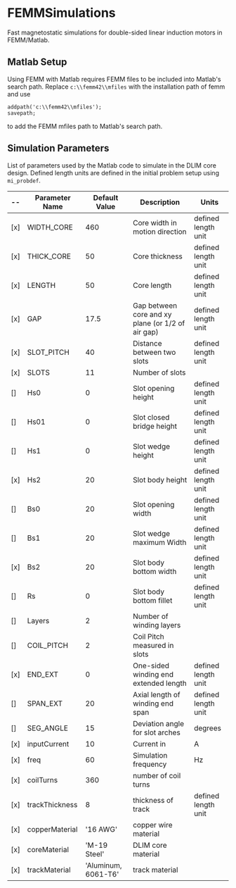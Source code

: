 # FEMMSimulations

Fast magnetostatic simulations for double-sided linear induction motors in FEMM/Matlab.


## Matlab Setup

Using FEMM with Matlab requires FEMM files to be included into Matlab's search path. Replace `c:\\femm42\\mfiles` with the installation path of femm and use
```
addpath('c:\\femm42\\mfiles');
savepath;
```
to add the FEMM mfiles path to Matlab's search path.


## Simulation Parameters

List of parameters used by the Matlab code to simulate in the DLIM core design. Defined length units are defined in the initial problem setup using `mi_probdef`.

 -- | Parameter Name | Default Value | Description | Units
------- | -------- | ------- | -------- | --------
[x] |WIDTH_CORE | 460 |  Core width in motion direction | defined length unit
[x] |THICK_CORE | 50 |  Core thickness | defined length unit
[x] |LENGTH | 50 |  Core length | defined length unit
[x] |GAP | 17.5 |  Gap between core and xy plane (or 1/2 of air gap) | defined length unit
[x] |SLOT_PITCH | 40 |  Distance between two slots | defined length unit
[x] |SLOTS | 11 |  Number of slots |
[] |Hs0 | 0 |  Slot opening height | defined length unit
[] |Hs01 | 0 |  Slot closed bridge height | defined length unit
[] |Hs1 | 0 |  Slot wedge height | defined length unit
[x] |Hs2 | 20 |  Slot body height | defined length unit
[] |Bs0 | 20 |  Slot opening width | defined length unit
[] |Bs1 | 20 |  Slot wedge maximum Width | defined length unit
[x] |Bs2 | 20 |  Slot body bottom width | defined length unit
[] |Rs | 0 |  Slot body bottom fillet | defined length unit
[] |Layers | 2 |  Number of winding layers |
[] |COIL_PITCH | 2 |  Coil Pitch measured in slots |
[x] |END_EXT | 0 |  One-sided winding end extended length | defined length unit
[] |SPAN_EXT | 20 |  Axial length of winding end span | defined length unit
[] |SEG_ANGLE | 15 |  Deviation angle for slot arches | degrees
[x] | inputCurrent | 10 | Current in | A
[x] | freq | 60 | Simulation frequency | Hz
[x] | coilTurns | 360 | number of coil turns |
[x] | trackThickness | 8 | thickness of track | defined length unit
[x] | copperMaterial | '16 AWG' | copper wire material |
[x] | coreMaterial | 'M-19 Steel' | DLIM core material |
[x] | trackMaterial | 'Aluminum, 6061-T6' | track material |
